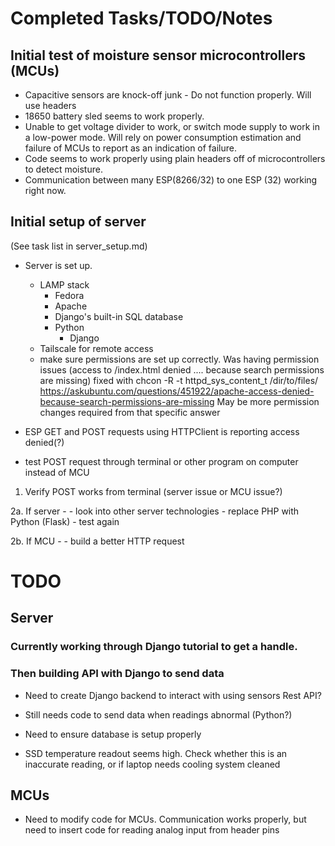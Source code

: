 # Completed Tasks/TODO/Notes

## Initial test of moisture sensor microcontrollers (MCUs)

- Capacitive sensors are knock-off junk - Do not function properly. Will use headers
- 18650 battery sled seems to work properly.
- Unable to get voltage divider to work, or switch mode supply to work in a low-power
  mode. Will rely on power consumption estimation and failure of MCUs
  to report as an indication of failure.
- Code seems to work properly using plain headers off of microcontrollers to detect
  moisture.
- Communication between many ESP(8266/32) to one ESP (32) working right now.

## Initial setup of server

(See task list in server_setup.md)

- Server is set up.

  - LAMP stack
    - Fedora
    - Apache
    - Django's built-in SQL database
    - Python
      - Django
  - Tailscale for remote access
  - make sure permissions are set up correctly. Was having permission issues
    (access to /index.html denied .... because search permissions are missing)
    fixed with chcon -R -t httpd_sys_content_t /dir/to/files/
    https://askubuntu.com/questions/451922/apache-access-denied-because-search-permissions-are-missing
    May be more permission changes required from that specific answer

- ESP GET and POST requests using HTTPClient is reporting access denied(?)
- test POST request through terminal or other program on computer instead of MCU

1. Verify POST works from terminal (server issue or MCU issue?)

2a. If server - - look into other server technologies - replace PHP with Python (Flask) - test again

2b. If MCU - - build a better HTTP request

# TODO

## Server

### Currently working through Django tutorial to get a handle.

### Then building API with Django to send data

- Need to create Django backend to interact with using sensors
  Rest API?

- Still needs code to send data when readings abnormal (Python?)

- Need to ensure database is setup properly

- SSD temperature readout seems high. Check whether this is
  an inaccurate reading, or if laptop needs cooling system cleaned

## MCUs

- Need to modify code for MCUs. Communication works properly, but need to insert
  code for reading analog input from header pins
